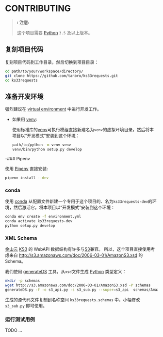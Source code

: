 # CONTRIBUTING

> ℹ **注意:**
>
> 这个项目需要 [Python][] `3.5` 及以上版本。

## 复刻项目代码

复刻项目代码到工作目录，然后切换到项目目录：

```bash
cd path/to/your/workspace/directory/
git clone https://github.com/tanbro/ks33requests.git
cd ks33requests
```

## 准备开发环境

强烈建议在 [virtual environment] 中进行开发工作。

- 如果用 [venv][]:

  使用标准库的[venv][]可执行模组直接新建名为`venv`的虚拟环境目录，然后将本项目以“开发模式”安装到这个环境：

  ```bash
  path/to/python -m venv venv
  venv/bin/python setup.py develop
  ```

-### Pipenv

使用 [Pipenv][] 直接安装:

```bash
pipenv install --dev
```

### conda

使用 [conda][] 从配置文件新建一个专用于这个项目的、名为`ks33requests-dev`的环境，然后激活它，将本项目以“开发模式”安装到这个环境：

```bash
conda env create -f environment.yml
conda activate ks33requests-dev
python setup.py develop
```

### XML Schema

[金山云][] [KS3][] 的 WebAPI 数据结构有许多与[S3]兼容。
所以，这个项目直接使用考虑来自 <http://s3.amazonaws.com/doc/2006-03-01/AmazonS3.xsd> 的 Schema。

我们使用 [generateDS][] 工具，从`xsd`文件生成 [Python][] 类型定义：

```bash
mkdir -p schemas
wget http://s3.amazonaws.com/doc/2006-03-01/AmazonS3.xsd -P schemas
generateDS.py -f -o s3_api.py -s s3_sub.py --super=s3_api  schemas/AmazonS3.xsd
```

生成的源代码文件复制到名称空间 `ks33requests.schemas` 中，小幅修改 `s3_sub.py` 即可使用。

### 运行测试用例

TODO ...

[Python]: https://python.org/
[virtual environment]: https://docs.python.org/3.7/glossary.html#term-virtual-environment
[pip]: https://packaging.python.org/key_projects/#pip
[venv]: https://docs.python.org/3.6/library/venv.html
[Pipenv]: https://packaging.python.org/key_projects/#pipenv
[conda]: https://packaging.python.org/key_projects/#conda
[S3]: https://aws.amazon.com/s3/
[金山云]: https://www.ksyun.com/
[KS3]: https://www.ksyun.com/post/product/KS3 "金山对象存储（Kingsoft Standard Storage Service，简称KS3）"
[generateDS]: https://pypi.org/project/generateDS/
